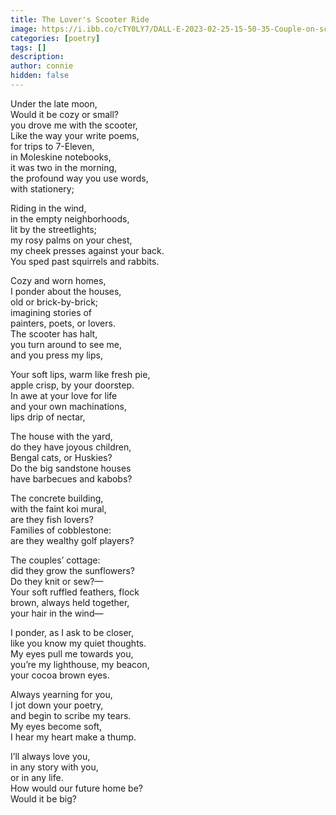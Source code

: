 ```yaml
---
title: The Lover's Scooter Ride
image: https://i.ibb.co/cTY0LY7/DALL-E-2023-02-25-15-50-35-Couple-on-scooter-at-night-pastel.png
categories: [poetry]
tags: []
description: 
author: connie
hidden: false
---
```


Under the late moon,  
Would it be cozy or small?  
you drove me with the scooter,  
Like the way your write poems,  
for trips to 7-Eleven,  
in Moleskine notebooks,  
it was two in the morning,  
the profound way you use words,  
with stationery;

Riding in the wind,  
in the empty neighborhoods,  
lit by the streetlights;  
my rosy palms on your chest,  
my cheek presses against your back.  
You sped past squirrels and rabbits.

Cozy and worn homes,  
I ponder about the houses,  
old or brick-by-brick;  
imagining stories of  
painters, poets, or lovers.  
The scooter has halt,  
you turn around to see me,  
and you press my lips,

Your soft lips, warm like fresh pie,  
apple crisp, by your doorstep.  
In awe at your love for life  
and your own machinations,  
lips drip of nectar,

The house with the yard,  
do they have joyous children,  
Bengal cats, or Huskies?  
Do the big sandstone houses  
have barbecues and kabobs?

The concrete building,  
with the faint koi mural,  
are they fish lovers?  
Families of cobblestone:  
are they wealthy golf players?

The couples’ cottage:  
did they grow the sunflowers?  
Do they knit or sew?—  
Your soft ruffled feathers, flock  
brown, always held together,  
your hair in the wind—

I ponder, as I ask to be closer,  
like you know my quiet thoughts.  
My eyes pull me towards you,  
you’re my lighthouse, my beacon,  
your cocoa brown eyes.

Always yearning for you,  
I jot down your poetry,  
and begin to scribe my tears.  
My eyes become soft,  
I hear my heart make a thump.

I’ll always love you,  
in any story with you,  
or in any life.  
How would our future home be?  
Would it be big?
